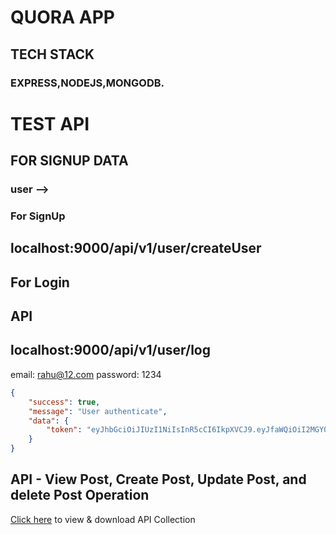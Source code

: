 # QUORA APP

## TECH STACK 

### EXPRESS,NODEJS,MONGODB.

# TEST API 
## FOR SIGNUP DATA

### user -->
### For SignUp
## localhost:9000/api/v1/user/createUser


## For Login

## API 
## localhost:9000/api/v1/user/log
 email: rahu@12.com
 password: 1234


```json
{
    "success": true,
    "message": "User authenticate",
    "data": {
        "token": "eyJhbGciOiJIUzI1NiIsInR5cCI6IkpXVCJ9.eyJfaWQiOiI2MGY0YjI2NzgyMzUyMTE0OGM3NmUzNjAiLCJlbWFpbCI6InJhaHVAMTIuY29tIiwibmFtZSI6InJhaHVsIiwicGFzc3dvcmQiOiIkMmIkMTAkYUllbThiSVJhY3NrTjVFSjY4VmJ3TzB4NlZNWE9YQkJEcEdkeFAuTHpLTkZLQXE4cDZJTk8iLCJfX3YiOjAsImlhdCI6MTYyNjY1NjE4OCwiZXhwIjoxNjI2NjU5Nzg4fQ.BhG7pDraC8GDV447y4hsRNbsWBGCpyyGSIq90TWpxGw"
    }
}

```


## API - View Post, Create Post, Update Post, and delete Post Operation
[Click here](https://www.getpostman.com/collections/7b98ff8e8d0693ea5002) to view & download API Collection
